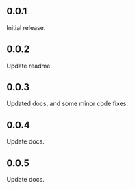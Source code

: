 ## 0.0.1

Initial release.

## 0.0.2

Update readme.

## 0.0.3

Updated docs, and some minor code fixes.

## 0.0.4

Update docs.

## 0.0.5

Update docs.